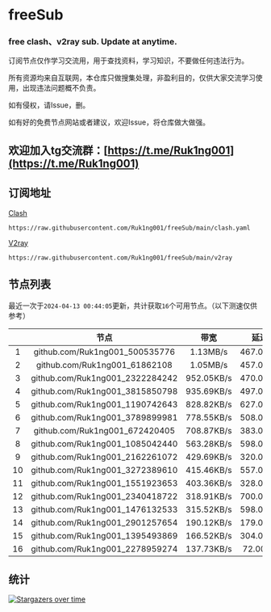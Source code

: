 # freeSub
### free clash、v2ray sub. Update at anytime.

订阅节点仅作学习交流用，用于查找资料，学习知识，不要做任何违法行为。

所有资源均来自互联网，本仓库只做搜集处理，非盈利目的，仅供大家交流学习使用，出现违法问题概不负责。

如有侵权，请Issue，删。

如有好的免费节点网站或者建议，欢迎Issue，将仓库做大做强。

## 欢迎加入tg交流群：[https://t.me/Ruk1ng001](https://t.me/Ruk1ng001)

## 订阅地址
[Clash](https://raw.githubusercontent.com/Ruk1ng001/freeSub/main/clash.yaml)
```
https://raw.githubusercontent.com/Ruk1ng001/freeSub/main/clash.yaml
```
[V2ray](https://raw.githubusercontent.com/Ruk1ng001/freeSub/main/v2ray)
```
https://raw.githubusercontent.com/Ruk1ng001/freeSub/main/v2ray
```

## 节点列表

最近一次于`2024-04-13 00:44:05`更新，共计获取`16`个可用节点。（以下测速仅供参考）

|  | 节点 | 带宽 | 延迟 |
|:-:|:--:|:--:|:--:|
 | 1 | github.com/Ruk1ng001_500535776 | 1.13MB/s | 467.00ms |
 | 2 | github.com/Ruk1ng001_61862108 | 1.05MB/s | 457.00ms |
 | 3 | github.com/Ruk1ng001_2322284242 | 952.05KB/s | 470.00ms |
 | 4 | github.com/Ruk1ng001_3815850798 | 935.69KB/s | 497.00ms |
 | 5 | github.com/Ruk1ng001_1190742643 | 828.82KB/s | 627.00ms |
 | 6 | github.com/Ruk1ng001_3789899981 | 778.55KB/s | 508.00ms |
 | 7 | github.com/Ruk1ng001_672420405 | 708.87KB/s | 383.00ms |
 | 8 | github.com/Ruk1ng001_1085042440 | 563.28KB/s | 598.00ms |
 | 9 | github.com/Ruk1ng001_2162261072 | 429.69KB/s | 320.00ms |
 | 10 | github.com/Ruk1ng001_3272389610 | 415.46KB/s | 557.00ms |
 | 11 | github.com/Ruk1ng001_1551923653 | 403.36KB/s | 328.00ms |
 | 12 | github.com/Ruk1ng001_2340418722 | 318.91KB/s | 700.00ms |
 | 13 | github.com/Ruk1ng001_1476132533 | 315.52KB/s | 598.00ms |
 | 14 | github.com/Ruk1ng001_2901257654 | 190.12KB/s | 179.00ms |
 | 15 | github.com/Ruk1ng001_1395493869 | 166.52KB/s | 304.00ms |
 | 16 | github.com/Ruk1ng001_2278959274 | 137.73KB/s | 72.00ms |


## 统计

[![Stargazers over time](https://starchart.cc/Ruk1ng001/freeSub.svg)](https://starchart.cc/Ruk1ng001/freeSub)

